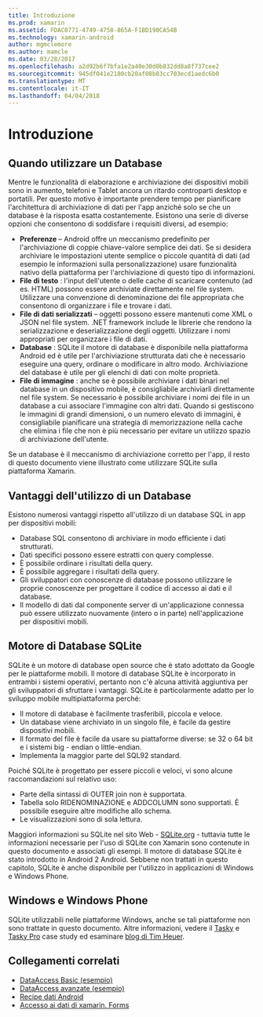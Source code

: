 ```yaml
---
title: Introduzione
ms.prod: xamarin
ms.assetid: FDAC0771-4749-4758-865A-F1BD190CA54B
ms.technology: xamarin-android
author: mgmclemore
ms.author: mamcle
ms.date: 03/28/2017
ms.openlocfilehash: a2d92b6f7bfa1e2a40e30d0b832dd8a8f737cee2
ms.sourcegitcommit: 945df041e2180cb20af08b83cc703ecd1aedc6b0
ms.translationtype: MT
ms.contentlocale: it-IT
ms.lasthandoff: 04/04/2018
---
```

# <a name="introduction"></a>Introduzione

## <a name="when-to-use-a-database"></a>Quando utilizzare un Database

Mentre le funzionalità di elaborazione e archiviazione dei dispositivi mobili sono in aumento, telefoni e Tablet ancora un ritardo controparti desktop e portatili. Per questo motivo è importante prendere tempo per pianificare l'architettura di archiviazione di dati per l'app anziché solo se che un database è la risposta esatta costantemente. Esistono una serie di diverse opzioni che consentono di soddisfare i requisiti diversi, ad esempio:

-  **Preferenze** – Android offre un meccanismo predefinito per l'archiviazione di coppie chiave-valore semplice dei dati. Se si desidera archiviare le impostazioni utente semplice o piccole quantità di dati (ad esempio le informazioni sulla personalizzazione) usare funzionalità nativo della piattaforma per l'archiviazione di questo tipo di informazioni.
-  **File di testo** : l'input dell'utente o delle cache di scaricare contenuto (ad es. HTML) possono essere archiviate direttamente nel file system. Utilizzare una convenzione di denominazione dei file appropriata che consentono di organizzare i file e trovare i dati.
-  **File di dati serializzati** – oggetti possono essere mantenuti come XML o JSON nel file system. .NET framework include le librerie che rendono la serializzazione e deserializzazione degli oggetti. Utilizzare i nomi appropriati per organizzare i file di dati.
-  **Database** : SQLite il motore di database è disponibile nella piattaforma Android ed è utile per l'archiviazione strutturata dati che è necessario eseguire una query, ordinare o modificare in altro modo. Archiviazione del database è utile per gli elenchi di dati con molte proprietà.
-  **File di immagine** : anche se è possibile archiviare i dati binari nel database in un dispositivo mobile, è consigliabile archiviarli direttamente nel file system. Se necessario è possibile archiviare i nomi dei file in un database a cui associare l'immagine con altri dati. Quando si gestiscono le immagini di grandi dimensioni, o un numero elevato di immagini, è consigliabile pianificare una strategia di memorizzazione nella cache che elimina i file che non è più necessario per evitare un utilizzo spazio di archiviazione dell'utente.

Se un database è il meccanismo di archiviazione corretto per l'app, il resto di questo documento viene illustrato come utilizzare SQLite sulla piattaforma Xamarin.

## <a name="advantages-of-using-a-database"></a>Vantaggi dell'utilizzo di un Database

Esistono numerosi vantaggi rispetto all'utilizzo di un database SQL in app per dispositivi mobili:

-  Database SQL consentono di archiviare in modo efficiente i dati strutturati.
-  Dati specifici possono essere estratti con query complesse.
-  È possibile ordinare i risultati della query.
-  È possibile aggregare i risultati della query.
-  Gli sviluppatori con conoscenze di database possono utilizzare le proprie conoscenze per progettare il codice di accesso ai dati e il database.
-  Il modello di dati dal componente server di un'applicazione connessa può essere utilizzato nuovamente (intero o in parte) nell'applicazione per dispositivi mobili.


## <a name="sqlite-database-engine"></a>Motore di Database SQLite

SQLite è un motore di database open source che è stato adottato da Google per le piattaforme mobili. Il motore di database SQLite è incorporato in entrambi i sistemi operativi, pertanto non c'è alcuna attività aggiuntiva per gli sviluppatori di sfruttare i vantaggi. SQLite è particolarmente adatto per lo sviluppo mobile multipiattaforma perché:

-  Il motore di database è facilmente trasferibili, piccola e veloce.
-  Un database viene archiviato in un singolo file, è facile da gestire dispositivi mobili.
-  Il formato del file è facile da usare su piattaforme diverse: se 32 o 64 bit e i sistemi big - endian o little-endian.
-  Implementa la maggior parte del SQL92 standard.


Poiché SQLite è progettato per essere piccoli e veloci, vi sono alcune raccomandazioni sul relativo uso:

-  Parte della sintassi di OUTER join non è supportata.
-  Tabella solo RIDENOMINAZIONE e ADDCOLUMN sono supportati. È possibile eseguire altre modifiche allo schema.
-  Le visualizzazioni sono di sola lettura.


Maggiori informazioni su SQLite nel sito Web - [SQLite.org](http://SQLite.org) - tuttavia tutte le informazioni necessarie per l'uso di SQLite con Xamarin sono contenute in questo documento e associati gli esempi. Il motore di database SQLite è stato introdotto in Android 2 Android.
Sebbene non trattati in questo capitolo, SQLite è anche disponibile per l'utilizzo in applicazioni di Windows e Windows Phone.

## <a name="windows-and-windows-phone"></a>Windows e Windows Phone

SQLite utilizzabili nelle piattaforme Windows, anche se tali piattaforme non sono trattate in questo documento.
Altre informazioni, vedere il [Tasky](~/cross-platform/app-fundamentals/building-cross-platform-applications/case-study-tasky.md) e [Tasky Pro](~/cross-platform/app-fundamentals/building-cross-platform-applications/case-study-tasky.md) case study ed esaminare [blog di Tim Heuer](http://timheuer.com/blog/archive/2012/06/28/seeding-your-metro-style-app-with-sqlite-database.aspx).


## <a name="related-links"></a>Collegamenti correlati

- [DataAccess Basic (esempio)](https://github.com/xamarin/mobile-samples/tree/master/DataAccess/Basic)
- [DataAccess avanzate (esempio)](https://github.com/xamarin/mobile-samples/tree/master/DataAccess/Advanced)
- [Recipe dati Android](https://developer.xamarin.com/recipes/android/data/)
- [Accesso ai dati di xamarin. Forms](~/xamarin-forms/app-fundamentals/databases.md)
